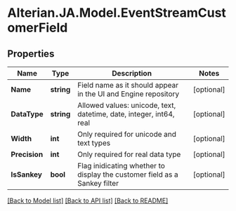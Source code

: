 # Alterian.JA.Model.EventStreamCustomerField

## Properties

Name | Type | Description | Notes
------------ | ------------- | ------------- | -------------
**Name** | **string** | Field name as it should appear in the UI and Engine repository | [optional] 
**DataType** | **string** | Allowed values: unicode, text, datetime, date, integer, int64, real | [optional] 
**Width** | **int** | Only required for unicode and text types | [optional] 
**Precision** | **int** | Only required for real data type | [optional] 
**IsSankey** | **bool** | Flag inidicating whether to display the customer field as a Sankey filter | [optional] 

[[Back to Model list]](../README.md#documentation-for-models) [[Back to API list]](../README.md#documentation-for-api-endpoints) [[Back to README]](../README.md)

